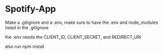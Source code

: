 # Spotify-App
Make a .gitignore and a .env, make sure to have the .env and node_modules listed in the .gitignore

the .env needs the CLIENT_ID, CLIENT_SECRET, and REDIRECT_URI

also run npm install



